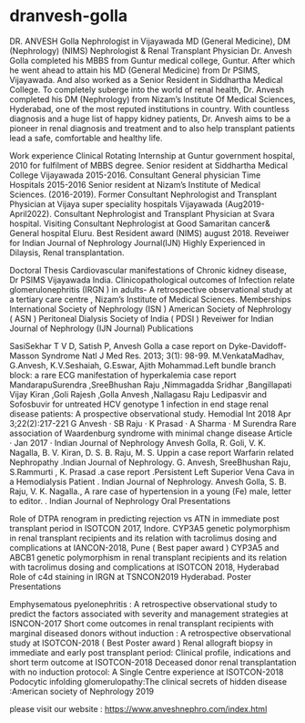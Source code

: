 # dranvesh-golla

DR. ANVESH Golla
Nephrologist in Vijayawada
MD (General Medicine), DM (Nephrology) (NIMS)
Nephrologist & Renal Transplant Physician
Dr. Anvesh Golla completed his MBBS from Guntur medical college, Guntur. After which he went ahead to attain his MD (General Medicine) from Dr PSIMS, Vijayawada. And also worked as a Senior Resident in Siddhartha Medical College. To completely suberge into the world of renal health, Dr. Anvesh completed his DM (Nephrology) from Nizam’s Institute Of Medical Sciences, Hyderabad, one of the most reputed institutions in country. With countless diagnosis and a huge list of happy kidney patients, Dr. Anvesh aims to be a pioneer in renal diagnosis and treatment and to also help transplant patients lead a safe, comfortable and healthy life.



Work experience
Clinical Rotating Internship at Guntur government hospital, 2010 for fulfilment of MBBS degree.
Senior resident at Siddhartha Medical College Vijayawada 2015-2016.
Consultant General physician Time Hospitals 2015-2016
Senior resident at Nizam’s Institute of Medical Sciences. (2016-2019).
Former Consultant Nephrologist and Transplant Physician at Vijaya super speciality hospitals Vijayawada (Aug2019-April2022).
Consultant Nephrologist and Transplant Physician at Svara hospital.
Visiting Consultant Nephrologist at Good Samaritan cancer& General hospital Eluru.
Best Resident award (NIMS) august 2018.
Reveiwer for Indian Journal of Nephrology Journal(IJN)
Highly Experienced in Dilaysis, Renal transplantation.


Doctoral Thesis
Cardiovascular manifestations of Chronic kidney disease, Dr PSIMS Vijayawada India.
Clinicopathological outcomes of Infection relate glomerulonephritis (IRGN ) in adults- A retrospective observational study at a tertiary care centre , Nizam’s Institute of Medical Sciences.
Memberships
International Society of Nephrology (ISN )
American Society of Nephrology ( ASN )
Peritoneal Dialysis Society of India ( PDSI )
Reveiwer for Indian Journal of Nephrology (IJN Journal)
Publications


SasiSekhar T V D, Satish P, Anvesh Golla a case report on Dyke-Davidoff-Masson Syndrome Natl J Med Res. 2013; 3(1): 98-99.
M.VenkataMadhav, G.Anvesh, K.V.Seshaiah, G.Eswar, Ajith Mohammad.Left bundle branch block: a rare ECG manifestation of hyperkalemia case report
MandarapuSurendra ,SreeBhushan Raju ,Nimmagadda Sridhar ,Bangillapati Vijay Kiran ,Goli Rajesh ,Golla Anvesh ,Nallagasu Raju Ledipasvir and Sofosbuvir for untreated HCV genotype 1 infection in end stage renal disease patients: A prospective observational study. Hemodial Int 2018 Apr 3;22(2):217-221
G Anvesh · SB Raju · K Prasad · A Sharma · M Surendra Rare association of Waardenburg syndrome with minimal change disease Article · Jan 2017 · Indian Journal of Nephrology
Anvesh Golla, R. Goli, V. K. Nagalla, B. V. Kiran, D. S. B. Raju, M. S. Uppin a case report Warfarin related Nephropathy .Indian Journal of Nephrology.
G. Anvesh, SreeBhushan Raju, S.Rammurti , K. Prasad .a case report .Persistent Left Superior Vena Cava in a Hemodialysis Patient . Indian Journal of Nephrology.
Anvesh Golla, S. B. Raju, V. K. Nagalla., A rare case of hypertension in a young (Fe) male, letter to editor. . Indian Journal of Nephrology
Oral Presentations


Role of DTPA renogram in predicting rejection vs ATN in immediate post transplant period in ISOTCON 2017, Indore.
CYP3A5 genetic polymorphism in renal transplant recipients and its relation with tacrolimus dosing and complications at IANCON-2018, Pune ( Best paper award )
CYP3A5 and ABCB1 genetic polymorphism in renal transplant recipients and its relation with tacrolimus dosing and complications at ISOTCON 2018, Hyderabad
Role of c4d staining in IRGN at TSNCON2019 Hyderabad.
Poster Presentations


Emphysematous pyelonephritis : A retrospective observational study to predict the factors associated with severity and management strategies at ISNCON-2017
Short come outcomes in renal transplant recipients with marginal diseased donors without induction : A retrospective observational study at ISOTCON-2018 ( Best Poster award )
Renal allograft biopsy in immediate and early post transplant period: Clinical profile, indications and short term outcome at ISOTCON-2018
Deceased donor renal transplantation with no induction protocol: A Single Centre experience at ISOTCON-2018
Podocytic infolding glomerulopathy:The clinical secrets of hidden disease :American society of Nephrology 2019

please visit our website : https://www.anveshnephro.com/index.html
